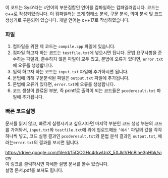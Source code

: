 이 코드는 SysY라는 c언어의 부분집합인 언어를 컴파일하는 컴파일러입니다. 코드는 c++로 작성되었습니다. 이 컴파일러는 크게 형태소 분석, 구문 분석, 의미 분석 및 코드 생성기로 구분되어 있습니다. 개발 언어는 c++17로 작성하였습니다.<br>

### 파일

1. 컴파일을 위한 제 코드는  `compile.cpp` 파일에 있습니다.<br>
2. 컴파일 하고자 하는 코드는 `testfile.txt`에 넣으시면 됩니다. 문법 요구사항을 준수하는 파일과, 준수하지 않은 파일이 모두 있고, 문법에 오류가 있다면, `error.txt`에 오류를 생성합니다. <br>
3. 입력 하고자 하는 코드는 `input.txt` 파일에 추가하시면 됩니다. <br>
4. 문법에 의해 구문분석된 파일은 `output.txt` 파일에 추가됩니다.<br>
5. 문법에 오류가 있다면, `error.txt`에 오류를 생성합니다. <br>
6. 코드 생성이 완료된 부분, 즉 printf로 출력이 되는 코드들은 `pcoderesult.txt` 파일에 추가됩니다.<br>

### 빠른 코드실행

문서를 읽지 않고, 빠르게 실행시키고 싶으시다면 마지막 부분인 코드 생성 부분의 코드를 가져와서, `input.txt`와 `testfile.txt`에 위에 업로드해둔 `‘예시’` 파일의 값을 각각 하나씩 넣고, 코드 실행 결과인 `pcoderesult.txt`와 문법 분석 결과인 `output.txt`, 에러는`error.txt`의 결과를 보시면 됩니다.<br>

https://drive.google.com/file/d/15CjCGHc4rkwUnX_5XJkIVHnBlhe3pHbk/view<br>
이 링크를 클릭하시면 자세한 설명 문서를 볼수 있습니다. <br>
설명 문서.pdf를 보셔도 됩니다.
